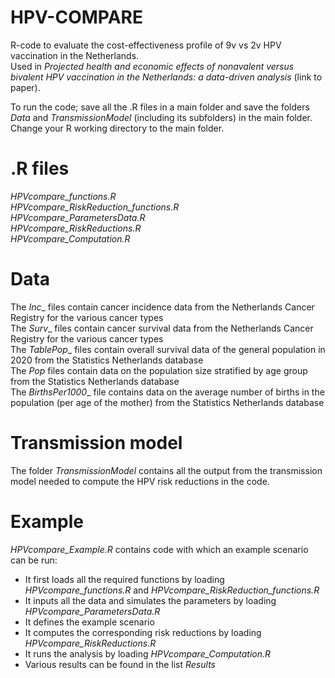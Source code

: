 # HPV-COMPARE
R-code to evaluate the cost-effectiveness profile of 9v vs 2v HPV vaccination in the Netherlands. \
Used in _Projected health and economic effects of nonavalent versus bivalent HPV vaccination in the Netherlands: a data-driven analysis_ (link to paper).

To run the code; save all the .R files in a main folder and save the folders _Data_ and _TransmissionModel_ (including its subfolders) in the main folder.
Change your R working directory to the main folder. 

# .R files
_HPVcompare_functions.R_ \
_HPVcompare_RiskReduction_functions.R_ \
_HPVcompare_ParametersData.R_ \
_HPVcompare_RiskReductions.R_ \
_HPVcompare_Computation.R_

# Data
The _Inc__ files contain cancer incidence data from the Netherlands Cancer Registry for the various cancer types \
The _Surv__ files contain cancer survival data from the Netherlands Cancer Registry for the various cancer types \
The _TablePop__ files contain overall survival data of the general population in 2020 from the Statistics Netherlands database \
The _Pop_ files contain data on the population size stratified by age group from the Statistics Netherlands database \
The _BirthsPer1000__ file contains data on the average number of births in the population (per age of the mother) from the Statistics Netherlands database

# Transmission model
The folder _TransmissionModel_ contains all the output from the transmission model needed to compute the HPV risk reductions in the code. 

# Example
_HPVcompare_Example.R_ contains code with which an example scenario can be run:
- It first loads all the required functions by loading _HPVcompare_functions.R_ and _HPVcompare_RiskReduction_functions.R_
- It inputs all the data and simulates the parameters by loading _HPVcompare_ParametersData.R_
- It defines the example scenario
- It computes the corresponding risk reductions by loading _HPVcompare_RiskReductions.R_
- It runs the analysis by loading _HPVcompare_Computation.R_
- Various results can be found in the list _Results_
